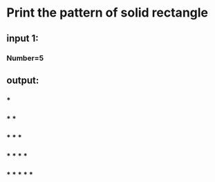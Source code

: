# Print the pattern of solid rectangle 

## input 1:
### Number=5

## output:

###         *
###       * *
###     * * *
###   * * * *
### * * * * *
